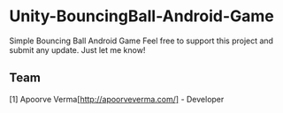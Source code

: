 # Unity-BouncingBall-Android-Game
Simple Bouncing Ball Android Game
Feel free to support this project and submit any update. Just let me know!

Team
----------
[1] Apoorve Verma[http://apoorveverma.com/] - Developer
